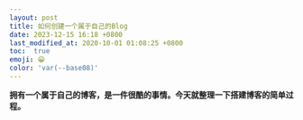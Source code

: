 ```yaml
---
layout: post
title: 如何创建一个属于自己的Blog
date: 2023-12-15 16:18 +0800
last_modified_at: 2020-10-01 01:08:25 +0800
toc:  true
emoji: 😁
color: 'var(--base08)'
---
```

**拥有一个属于自己的博客，是一件很酷的事情。今天就整理一下搭建博客的简单过程。**
